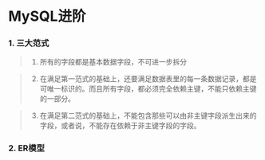 # MySQL进阶



### 1. 三大范式

> 1. 所有的字段都是基本数据字段，不可进一步拆分



> 2. 在满足第一范式的基础上，还要满足数据表里的每一条数据记录，都是可唯一标识的。而且所有字段，都必须完全依赖主键，不能只依赖主键的一部分。



> 3. 在满足第二范式的基础上，不能包含那些可以由非主键字段派生出来的字段，或者说，不能存在依赖于非主键字段的字段。



### 2. ER模型

 